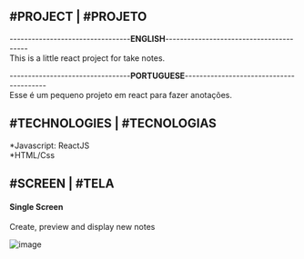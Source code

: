 <h2> #PROJECT | #PROJETO </h2>
<p>
---------------------------------<strong>ENGLISH</strong>----------------------------------------<br/>
This is a little react project for take notes.
</p>

<p>
---------------------------------<strong>PORTUGUESE</strong>----------------------------------------<br/>
Esse é um pequeno projeto em react para fazer anotações.
</p>

<h2> #TECHNOLOGIES | #TECNOLOGIAS </h2>
*Javascript: ReactJS <br/>
*HTML/Css <br/>


<h2> #SCREEN | #TELA</h2>

<h4> Single Screen </h4>
<span> Create, preview and display new notes </span>

![image](https://user-images.githubusercontent.com/45010175/97769078-b1b33e80-1b06-11eb-9a27-88ebf6b75e95.png)






